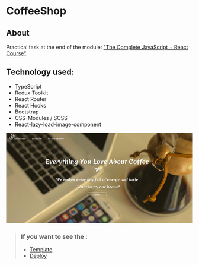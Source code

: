 # CoffeeShop
## About

Practical task at the end of the module:
["The Complete JavaScript + React Course"](https://www.udemy.com/share/101WCC3@4_CWIYmpbQ5JBo-Ti3eKe4hT9cCUuWey0HtFpYfJPFUcQRfXsTkIVgsNPp-Ssn7Q3Q==/)

## Technology used:
- TypeScript
- Redux Toolkit 
- React Router
- React Hooks 
- Bootstrap
- CSS-Modules / SCSS
- React-lazy-load-image-component 

![preview CoffeeShop](./preview.png)

>### If you want to see the :
>- [Template](https://www.figma.com/file/Iu4Lul87WvzdM5CXFwE4qtZ6/Coffee-shop?node-id=0%3A1&t=6azX4JyP11ZMPbsy-0)
>- [Deploy](https://coffee-shop-ochre.vercel.app/)





